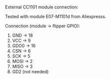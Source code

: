 External CC1101 module connection:

Tested with module E07-M1101d from Aliexpresss.

Connection (module -> flipper GPIO):

1. GND -> 18
2. VCC -> 9
3. GDO0 -> 16
4. CSN -> 6
5. SCK -> 5
6. MOSI -> 2
7. MISO -> 3
8. GD2 (not needed)

